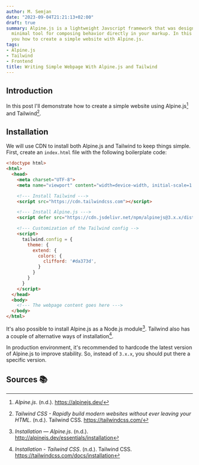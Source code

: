 ```yaml
---
author: M. Semjan
date: "2023-09-04T21:21:13+02:00"
draft: true
summary: Alpine.js is a lightweight Javscript framework that was designed to be a
  minimal tool for composing behavior directly in your markup. In this post I'll show
  you how to create a simple website with Alpine.js.
tags:
- Alpine.js
- Tailwind
- Frontend
title: Writing Simple Webpage With Alpine.js and Tailwind
---
```

## Introduction

In this post I'll demonstrate how to create a simple website using Alpine.js[^1] and Tailwind[^2].

## Installation

We will use CDN to install both Alpine.js and Tailwind to keep things simple. First, create an `index.html` file with the following boilerplate code:
```html
<!doctype html>
<html>
  <head>
    <meta charset="UTF-8">
    <meta name="viewport" content="width=device-width, initial-scale=1.0">

    <!--- Install Tailwind --->
    <script src="https://cdn.tailwindcss.com"></script>

    <!--- Install Alpine.js --->
    <script defer src="https://cdn.jsdelivr.net/npm/alpinejs@3.x.x/dist/cdn.min.js"></script>

    <!--- Customization of the Tailwind config -->
    <script>
      tailwind.config = {
        theme: {
          extend: {
            colors: {
              clifford: '#da373d',
            }
          }
        }
      }
    </script>
  </head>
  <body>
    <!--- The webpage content goes here --->
  </body>
</html>
```

It's also possible to install Alpine.js as a Node.js module[^3]. Tailwind also has a couple of alternative ways of installation[^4].

In production environment, it's recommended to hardcode the latest version of Alpine.js to improve stability. So, instead of `3.x.x`, you should put there a specific version.

## Sources 📚️

[^1]: _Alpine.js_. (n.d.). https://alpinejs.dev/
[^2]: _Tailwind CSS - Rapidly build modern websites without ever leaving your HTML_. (n.d.). Tailwind CSS. https://tailwindcss.com/
[^3]: _Installation — Alpine.js_. (n.d.). http://alpinejs.dev/essentials/installation
[^4]: _Installation - Tailwind CSS_. (n.d.). Tailwind CSS. https://tailwindcss.com/docs/installation
